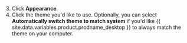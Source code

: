 3. Click **Appearance**.
4. Click the theme you'd like to use. Optionally, you can select **Automatically switch theme to match system** if you'd like {{ site.data.variables.product.prodname_desktop }} to always match the theme on your computer.